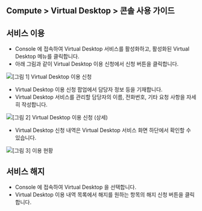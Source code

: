 ## Compute > Virtual Desktop > 콘솔 사용 가이드

## 서비스 이용 

* Console 에 접속하여 Virtual Desktop 서비스를 활성화하고, 활성화된 Virtual Desktop 메뉴를 클릭합니다. 
* 아래 그림과 같이 Virtual Desktop 이용 신청에서 신청 버튼을 클릭합니다.

![[그림 1] Virtual Desktop 이용 신청](http://static.toastoven.net/prod_virtualdesktop/console_001.png)

* Virtual Desktop 이용 신청 팝업에서 담당자 정보 등을 기재합니다.
* Virtual Desktop 서비스를 관리할 담당자의 이름, 전화번호, 기타 요청 사항을 자세히 작성합니다.

![[그림 2] Virtual Desktop 이용 신청 (상세)](http://static.toastoven.net/prod_virtualdesktop/console_002.png)

* Virtual Desktop 신청 내역은 Virtual Desktop 서비스 화면 하단에서 확인할 수 있습니다.

![[그림 3] 이용 현황](http://static.toastoven.net/prod_virtualdesktop/console_003.png)

## 서비스 해지

* Console 에 접속하여 Virtual Desktop 을 선택합니다.
* Virtual Desktop 이용 내역 목록에서 해지를 원하는 항목의 해지 신청 버튼을 클릭합니다.